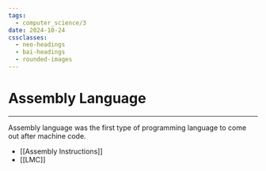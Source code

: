 ```yaml
---
tags:
  - computer_science/3
date: 2024-10-24
cssclasses:
  - neo-headings
  - bai-headings
  - rounded-images
---
```

# Assembly Language

***
Assembly language was the first type of programming language to come out after machine code.
- [[Assembly Instructions]]
- [[LMC]]
